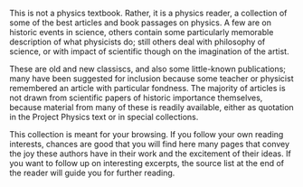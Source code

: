 

This is not a physics textbook.
Rather, it is a physics reader, a collection of some of the best articles and book passages on physics.
A few are on historic events in science, others contain some particularly memorable description of what physicists do; still others deal with philosophy of science, or with impact of scientific though on the imagination of the artist.

These are old and new classiscs, and also some little-known publications; many have been suggested for inclusion because some teacher or physicist remembered an article with particular fondness.
The majority of articles is not drawn from scientific papers of historic importance themselves, because material from many of these is readily available, either as quotation in the Project Physics text or in special collections.

This collection is meant for your browsing.
If you follow your own reading interests, chances are good that you will find here many pages that convey the joy these authors have in their work and the excitement of their ideas.
If you want to follow up on interesting excerpts, the source list at the end of the reader will guide you for further reading.

